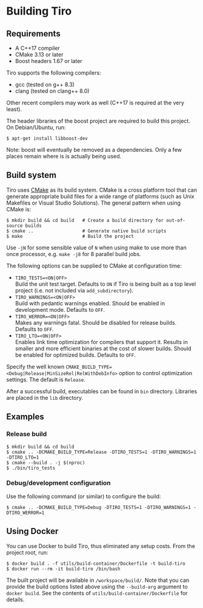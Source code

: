 # Building Tiro

## Requirements

- A C++17 compiler
- CMake 3.13 or later
- Boost headers 1.67 or later

Tiro supports the following compilers:

- gcc (tested on g++ 8.3)
- clang (tested on clang++ 8.0)

Other recent compilers may work as well (C++17 is required at the very least).

The header libraries of the boost project are required to build this project. On Debian/Ubuntu, run:

    $ apt-get install libboost-dev

Note: boost will eventually be removed as a dependencies. Only a few places remain where
is is actually being used.

## Build system

Tiro uses [CMake](https://cmake.org/) as its build system. CMake is a cross platform tool that can generate appropriate build files for a wide range of platforms (such as Unix Makefiles or Visual Studio Solutions). The general pattern when using CMake is:

    $ mkdir build && cd build   # Create a build directory for out-of-source builds
    $ cmake ..                  # Generate native build scripts
    $ make                      # Build the project

Use `-jN` for some sensible value of `N` when using make to use more than once processor, e.g. `make -j8` for 8 parallel build jobs.

The following options can be supplied to CMake at configuration time:

- `TIRO_TESTS=<ON|OFF>`  
   Build the unit test target. Defaults to `ON` if Tiro is being built as a top level project (i.e. not included via `add_subdirectory`).
- `TIRO_WARNINGS=<ON|OFF>`  
   Build with pedantic warnings enabled. Should be enabled in development mode. Defaults to `OFF`.
- `TIRO_WERROR=<ON|OFF>`  
   Makes any warnings fatal. Should be disabled for release builds. Defaults to `OFF`.
- `TIRO_LTO=<ON|OFF>`  
   Enables link time optimization for compilers that support it. Results in smaller and more efficient binaries
  at the cost of slower builds. Should be enabled for optimized builds. Defaults to `OFF`.

Specify the well known `CMAKE_BUILD_TYPE=<Debug|Release|MinSizeRel|RelWithDebInfo>` option to control optimization settings. The default is `Release`.

After a successful build, executables can be found in `bin` directory. Libraries are placed in the `lib` directory.

## Examples

### Release build

    $ mkdir build && cd build
    $ cmake .. -DCMAKE_BUILD_TYPE=Release -DTIRO_TESTS=1 -DTIRO_WARNINGS=1 -DTIRO_LTO=1
    $ cmake --build . -j $(nproc)
    $ ./bin/tiro_tests

### Debug/development configuration

Use the following command (or similar) to configure the build:

    $ cmake .. -DCMAKE_BUILD_TYPE=Debug -DTIRO_TESTS=1 -DTIRO_WARNINGS=1 -DTIRO_WERROR=1

## Using Docker

You can use Docker to build Tiro, thus eliminated any setup costs. From the project root, run:

    $ docker build . -f utils/build-container/Dockerfile -t build-tiro
    $ docker run --rm -it build-tiro /bin/bash

The built project will be available in `/workspace/build/`. Note that you can provide the build options listed above using the `--build-arg` argument to `docker build`.
See the contents of `utils/build-container/Dockerfile` for details.
